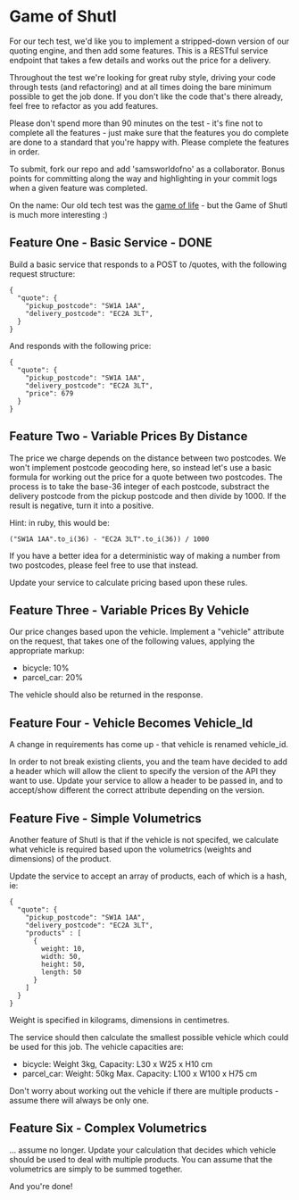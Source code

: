 # Game of Shutl

For our tech test, we'd like you to implement a stripped-down version of our quoting engine, and then add some features. This is a RESTful service endpoint that takes a few details and works out the price for a delivery.

Throughout the test we're looking for great ruby style, driving your code through tests (and refactoring) and at all times doing the bare minimum possible to get the job done. If you don't like the code that's there already, feel free to refactor as you add features.

Please don't spend more than 90 minutes on the test - it's fine not to complete all the features - just make sure that the features you do complete are done to a standard that you're happy with. Please complete the features in order.

To submit, fork our repo and add 'samsworldofno' as a collaborator. Bonus points for committing along the way and highlighting in your commit logs when a given feature was completed.

On the name: Our old tech test was the [game of life](http://en.wikipedia.org/wiki/Conway's_Game_of_Life) - but the Game of Shutl is much more interesting :)

## Feature One - Basic Service - DONE

Build a basic service that responds to a POST to /quotes, with the following request structure:

    {
      "quote": {
        "pickup_postcode": "SW1A 1AA",
        "delivery_postcode": "EC2A 3LT",
      }
    }

And responds with the following price:

    {
      "quote": {
        "pickup_postcode": "SW1A 1AA",
        "delivery_postcode": "EC2A 3LT",
        "price": 679
      }
    }


## Feature Two - Variable Prices By Distance

The price we charge depends on the distance between two postcodes. We won't implement postcode geocoding here, so instead let's use a basic formula for working out the price for a quote between two postcodes. The process is to take the base-36 integer of each postcode, substract the delivery postcode from the pickup postcode and then divide by 1000. If the result is negative, turn it into a positive.

Hint: in ruby, this would be:

    ("SW1A 1AA".to_i(36) - "EC2A 3LT".to_i(36)) / 1000

If you have a better idea for a deterministic way of making a number from two postcodes, please feel free to use that instead.

Update your service to calculate pricing based upon these rules.

## Feature Three - Variable Prices By Vehicle

Our price changes based upon the vehicle. Implement a "vehicle" attribute on the request, that takes one of the following values, applying the appropriate markup:

* bicycle: 10%
* parcel_car: 20%

The vehicle should also be returned in the response.

## Feature Four - Vehicle Becomes Vehicle_Id

A change in requirements has come up - that vehicle is renamed vehicle_id.

In order to not break existing clients, you and the team have decided to add a header which will allow the client to specify the version of the API they want to use. Update your service to allow a header to be passed in, and to accept/show different the correct attribute depending on the version.

## Feature Five - Simple Volumetrics

Another feature of Shutl is that if the vehicle is not specifed, we calculate what vehicle is required based upon the volumetrics (weights and dimensions) of the product.

Update the service to accept an array of products, each of which is a hash, ie:

    {
      "quote": {
        "pickup_postcode": "SW1A 1AA",
        "delivery_postcode": "EC2A 3LT",
        "products" : [
          {
            weight: 10,
            width: 50,
            height: 50,
            length: 50
          }
        ]
      }
    }

Weight is specified in kilograms, dimensions in centimetres.

The service should then calculate the smallest possible vehicle which could be used for this job. The vehicle capacities are:

* bicycle: Weight 3kg, Capacity: L30 x W25 x H10 cm
* parcel_car: Weight: 50kg Max. Capacity: L100 x W100 x H75 cm

Don't worry about working out the vehicle if there are multiple products - assume there will always be only one.

## Feature Six - Complex Volumetrics

... assume no longer. Update your calculation that decides which vehicle should be used to deal with multiple products. You can assume that the volumetrics are simply to be summed together.


And you're done!

